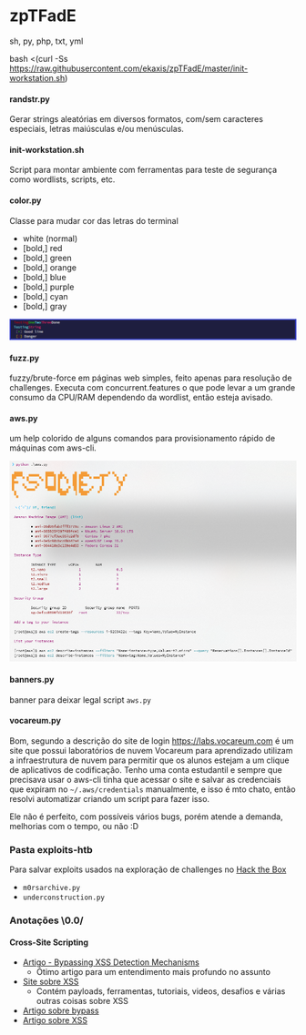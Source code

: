 # zpTFadE

sh, py, php, txt, yml

bash <(curl -Ss https://raw.githubusercontent.com/ekaxis/zpTFadE/master/init-workstation.sh)

#### randstr.py

Gerar strings aleatórias em diversos formatos, com/sem caracteres especiais, letras maiúsculas e/ou menúsculas.

#### init-workstation.sh

Script para montar ambiente com ferramentas para teste de segurança como wordlists, scripts, etc.

#### color.py

Classe para mudar cor das letras do terminal

* white (normal)
* [bold,] red
* [bold,] green
* [bold,] orange
* [bold,] blue
* [bold,] purple
* [bold,] cyan
* [bold,] gray

![python color.py](img/color.py.png)

#### fuzz.py

fuzzy/brute-force em páginas web simples, feito apenas para resolução de challenges. Executa com concurrent.features
o que pode levar a um grande consumo da CPU/RAM dependendo da wordlist, então esteja avisado.

#### aws.py

um help colorido de alguns comandos para provisionamento rápido de máquinas com aws-cli.

![python aws.py](img/aws.py.png)

#### banners.py

banner para deixar legal script ``aws.py``

#### vocareum.py

Bom, segundo a descrição do site de login https://labs.vocareum.com é um site que possui laboratórios de nuvem Vocareum para aprendizado utilizam a infraestrutura de nuvem para permitir que os alunos estejam a um clique de aplicativos de codificação. Tenho uma conta estudantil e sempre que precisava usar o aws-cli tinha que acessar o site e salvar as credenciais que expiram no ``~/.aws/credentials`` manualmente, e isso é mto chato, então resolvi automatizar criando um script para fazer isso.

Ele não é perfeito, com possíveis vários bugs, porém atende a demanda, melhorias com o tempo, ou não :D

### Pasta exploits-htb

Para salvar exploits usados na exploração de challenges no [Hack the Box](https://www.hackthebox.eu/)

* ``m0rsarchive.py``
* ``underconstruction.py``

### Anotações \0.0/

#### Cross-Site Scripting

* [Artigo - Bypassing XSS Detection Mechanisms](https://github.com/s0md3v/MyPapers/tree/master/Bypassing-XSS-detection-mechanisms)
    * Ótimo artigo para um entendimento mais profundo no assunto
* [Site sobre XSS](http://www.xss-payloads.com/)
    * Contém payloads, ferramentas, tutoriais, videos, desafios e várias outras coisas sobre XSS
* [Artigo sobre bypass](https://xsses.rocks/sample-page/)
* [Artigo sobre XSS](https://github.com/s0md3v/AwesomeXSS)